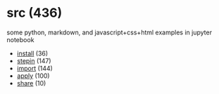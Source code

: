 # src (436)
some python, markdown, and javascript+css+html examples in jupyter notebook

+ [install](install/README.md) (36)
+ [stepin](stepin/README.md) (147)
+ [import](import/README.md) (144)
+ [apply](apply/README.md) (100)
+ [share](share/README.md) (10)
